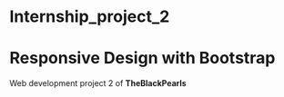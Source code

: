 # Internship_project_2 <br>
<h1>Responsive Design with Bootstrap</h1>
Web development project 2 of <b>TheBlackPearls<b>
